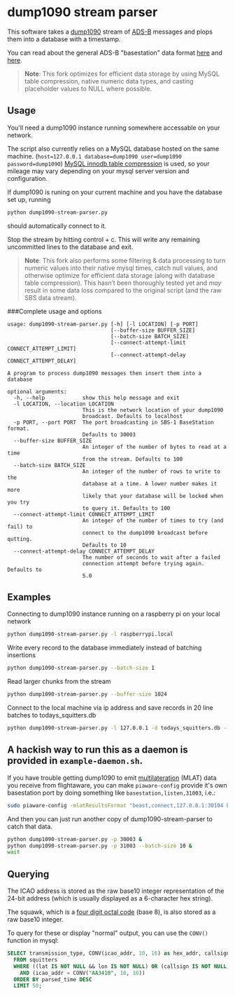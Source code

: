 # dump1090 stream parser

This software takes a [dump1090](https://github.com/antirez/dump1090) stream of [ADS-B](https://en.wikipedia.org/wiki/Automatic_dependent_surveillance_%E2%80%93_broadcast) messages and plops them into a database with a timestamp.

You can read about the general ADS-B "basestation" data format [here](http://woodair.net/SBS/Article/Barebones42_Socket_Data.htm) and [here](https://github.com/wiseman/node-sbs1/blob/master/README.md).

> **Note**: This fork optimizes for efficient data storage by using MySQL table compression, native numeric data types, and casting placeholder values to NULL where possible.

## Usage

You'll need a dump1090 instance running somewhere accessable on your network.

The script also currently relies on a MySQL database hosted on the same machine. (`host=127.0.0.1 database=dump1090 user=dump1090 password=dump1090`) [MySQL innodb table compression](https://dev.mysql.com/doc/refman/5.7/en/innodb-compression-background.html) is used, so your mileage may vary depending on your mysql server version and configuration.

If dump1090 is runing on your current machine and you have the database set up, running

```sh
python dump1090-stream-parser.py
```

should automatically connect to it.

Stop the stream by hitting control + c. This will write any remaining uncommitted lines to the database and exit.

> **Note**: This fork also performs some filtering & data processing to turn numeric values into their native mysql times, catch null values, and otherwise optimize for efficient data storage (along with database table compression). This hasn’t been thoroughly tested yet and *may* result in some data loss compared to the original script (and the raw SBS data stream).

###Complete usage and options

```
usage: dump1090-stream-parser.py [-h] [-l LOCATION] [-p PORT]
                                 [--buffer-size BUFFER_SIZE]
                                 [--batch-size BATCH_SIZE]
                                 [--connect-attempt-limit CONNECT_ATTEMPT_LIMIT]
                                 [--connect-attempt-delay CONNECT_ATTEMPT_DELAY]

A program to process dump1090 messages then insert them into a database

optional arguments:
  -h, --help            show this help message and exit
  -l LOCATION, --location LOCATION
                        This is the network location of your dump1090
                        broadcast. Defaults to localhost
  -p PORT, --port PORT  The port broadcasting in SBS-1 BaseStation format.
                        Defaults to 30003
  --buffer-size BUFFER_SIZE
                        An integer of the number of bytes to read at a time
                        from the stream. Defaults to 100
  --batch-size BATCH_SIZE
                        An integer of the number of rows to write to the
                        database at a time. A lower number makes it more
                        likely that your database will be locked when you try
                        to query it. Defaults to 100
  --connect-attempt-limit CONNECT_ATTEMPT_LIMIT
                        An integer of the number of times to try (and fail) to
                        connect to the dump1090 broadcast before qutting.
                        Defaults to 10
  --connect-attempt-delay CONNECT_ATTEMPT_DELAY
                        The number of seconds to wait after a failed
                        connection attempt before trying again. Defaults to
                        5.0
```

## Examples

Connecting to dump1090 instance running on a raspberry pi on your local network

```sh
python dump1090-stream-parser.py -l raspberrypi.local
```

Write every record to the database immediately instead of batching insertions
```sh
python dump1090-stream-parser.py --batch-size 1
```

Read larger chunks from the stream
```sh
python dump1090-stream-parser.py --buffer-size 1024
```

Connect to the local machine via ip address and save records in 20 line batches to todays_squitters.db
```sh
python dump1090-stream-parser.py -l 127.0.0.1 -d todays_squitters.db --batch-size 20
```

A hackish way to run this as a daemon is provided in `example-daemon.sh`.
---

If you have trouble getting dump1090 to emit [multilateration](https://en.wikipedia.org/wiki/Multilateration) (MLAT) data you receive from flightaware, you can make `piaware-config` provide it's own basestation port by doing something like `basestation,listen,31003`, i.e.:

```sh
sudo piaware-config -mlatResultsFormat "beast,connect,127.0.0.1:30104 beast,connect,feed.adsbexchange.com:30005 basestation,listen,31003"
```

And then you can just run another copy of dump1090-stream-parser to catch that data.
```sh
python dump1090-stream-parser.py -p 30003 &
python dump1090-stream-parser.py -p 31003 --batch-size 10 &
wait
```


## Querying

The ICAO address is stored as the raw base10 integer representation of the
24-bit address (which is usually displayed as a 6-character hex string).

The squawk, which is a [four digit octal code](https://en.wikipedia.org/wiki/Transponder_(aeronautics)#Transponder_codes) (base 8), is also stored as a raw base10 integer.

To query for these or display "normal" output, you can use the `CONV()` function in mysql:

```sql
SELECT transmission_type, CONV(icao_addr, 10, 16) as hex_addr, callsign, altitude, lat, lon, ground_speed, track, CONV(decimal_squawk, 10, 8) as squawk, parsed_time as utctime
  FROM squitters
  WHERE ((lat IS NOT NULL && lon IS NOT NULL) OR (callsign IS NOT NULL))
    AND (icao_addr = CONV("AA3410", 16, 10))
  ORDER BY parsed_time DESC
  LIMIT 50;
```
